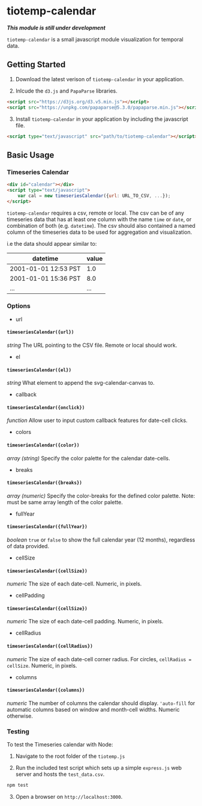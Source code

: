 # tiotemp-calendar

***This module is still under development***

`tiotemp-calendar` is a small javascript module visualization for temporal data.

## Getting Started

1. Download the latest verison of `tiotemp-calendar` in your application.

2. Inlcude the `d3.js` and `PapaParse` libraries.

```html
<script src="https://d3js.org/d3.v5.min.js"></script>
<script src="https://unpkg.com/papaparse@5.3.0/papaparse.min.js"></script>charset="utf-8"></script>
```

3. Install `tiotemp-calendar` in your application by including the javascript file.

```html
<script type="text/javascript" src="path/to/tiotemp-calendar"></script>
```

## Basic Usage

### Timeseries Calendar

```html
<div id="calendar"></div>
<script type="text/javascript">
    var cal = new timeseriesCalendar({url: URL_TO_CSV, ...});
</script>
```

`tiotemp-calendar` requires a csv, remote or local. The csv can be of any timeseries data that has at least one column with the name `time` or `date`, or combination of both (e.g. `datetime`). The csv should also contained a named column of the timeseries data to be used for aggregation and visualization. 

i.e the data should appear similar to:

|    datetime   |     value     |
| ------------- | ------------- |
| 2001-01-01 12:53 PST  |  1.0  |
| 2001-01-01 15:36 PST  |  8.0  |
|      ...      |     ...       |


### Options

* url 

#### `timeseriesCalendar({url})`

_string_ The URL pointing to the CSV file. Remote or local should work.

* el 

#### `timeseriesCalendar({el})`

_string_ What element to append the svg-calendar-canvas to.

* callback 

#### `timeseriesCalendar({onclick})`

_function_ Allow user to input custom callback features for date-cell clicks. 

* colors

#### `timeseriesCalendar({color})`

_array (string)_ Specify the color palette for the calendar date-cells.

* breaks

#### `timeseriesCalendar({breaks})`

_array (numeric)_ Specify the color-breaks for the defined color palette. Note: must be same array length of the color palette. 

* fullYear

#### `timeseriesCalendar({fullYear})`

_boolean_ `true` or `false` to show the full calendar year (12 months), regardless of data provided. 

* cellSize 

#### `timeseriesCalendar({cellSize})`

_numeric_ The size of each date-cell. Numeric, in pixels.

* cellPadding

#### `timeseriesCalendar({cellSize})`

_numeric_ The size of each date-cell padding. Numeric, in pixels.

* cellRadius

#### `timeseriesCalendar({cellRadius})`

_numeric_ The size of each date-cell corner radius. For circles, `cellRadius = cellSize`.  Numeric, in pixels. 

* columns

#### `timeseriesCalendar({columns})`

_numeric_ The number of columns the calendar should display. `'auto-fill` for automatic columns based on window and month-cell widths. Numeric otherwise.

### Testing

To test the Timeseries calendar with Node: 

1. Navigate to the root folder of the `tiotemp.js`

2. Run the included test script which sets up a simple `express.js` web server and hosts the `test_data.csv`.

```bash
npm test
```

3. Open a browser on `http://localhost:3000`.
